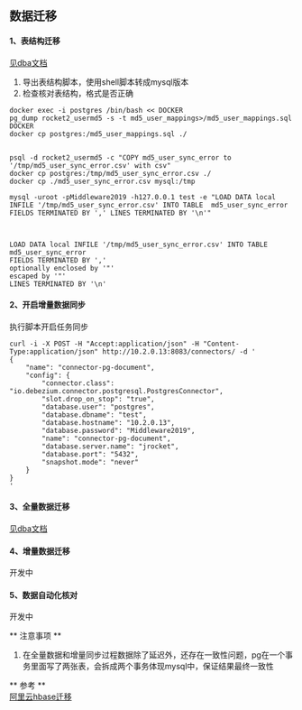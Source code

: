 ## 数据迁移


#### 1、表结构迁移
[见dba文档](https://git.wolaidai.com/WelabCo/Architecture/work-profile/blob/master/data-migration/DBA-PG%E8%BF%81%E7%A7%BBMySQL%E9%A1%B9%E7%9B%AE%E5%85%A8%E9%87%8F%E6%95%B0%E6%8D%AE%E8%BF%81%E7%A7%BB%E5%AE%9E%E6%96%BD%E6%89%8B%E5%86%8C.docx)

1. 导出表结构脚本，使用shell脚本转成mysql版本
2. 检查核对表结构，格式是否正确

```
docker exec -i postgres /bin/bash << DOCKER
pg_dump rocket2_usermd5 -s -t md5_user_mappings>/md5_user_mappings.sql
DOCKER
docker cp postgres:/md5_user_mappings.sql ./


psql -d rocket2_usermd5 -c "COPY md5_user_sync_error to '/tmp/md5_user_sync_error.csv' with csv"
docker cp postgres:/tmp/md5_user_sync_error.csv ./
docker cp ./md5_user_sync_error.csv mysql:/tmp

mysql -uroot -pMiddleware2019 -h127.0.0.1 test -e "LOAD DATA local INFILE '/tmp/md5_user_sync_error.csv' INTO TABLE  md5_user_sync_error FIELDS TERMINATED BY ',' LINES TERMINATED BY '\n'"



LOAD DATA local INFILE '/tmp/md5_user_sync_error.csv' INTO TABLE md5_user_sync_error 
FIELDS TERMINATED BY ',' 
optionally enclosed by '"' 
escaped by '"'
LINES TERMINATED BY '\n'

```

#### 2、开启增量数据同步
执行脚本开启任务同步

```
curl -i -X POST -H "Accept:application/json" -H "Content-Type:application/json" http://10.2.0.13:8083/connectors/ -d '
{
    "name": "connector-pg-document",
    "config": {
        "connector.class": "io.debezium.connector.postgresql.PostgresConnector",
        "slot.drop_on_stop": "true",
        "database.user": "postgres",
        "database.dbname": "test",
        "database.hostname": "10.2.0.13",
        "database.password": "Middleware2019",
        "name": "connector-pg-document",
        "database.server.name": "jrocket",
        "database.port": "5432",
        "snapshot.mode": "never"
    }
}
'
```


#### 3、全量数据迁移
[见dba文档](https://git.wolaidai.com/WelabCo/Architecture/work-profile/blob/master/data-migration/DBA-PG%E8%BF%81%E7%A7%BBMySQL%E9%A1%B9%E7%9B%AE%E5%85%A8%E9%87%8F%E6%95%B0%E6%8D%AE%E8%BF%81%E7%A7%BB%E5%AE%9E%E6%96%BD%E6%89%8B%E5%86%8C.docx)
#### 4、增量数据迁移
开发中
#### 5、数据自动化核对
开发中

** 注意事项 ** 
1. 在全量数据和增量同步过程数据除了延迟外，还存在一致性问题，pg在一个事务里面写了两张表，会拆成两个事务体现mysql中，保证结果最终一致性


** 参考 **  
[阿里云hbase迁移](https://help.aliyun.com/document_detail/114001.html?spm=a2c4g.11186623.6.653.1bbf5a99Y8aQ5D)